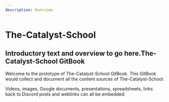 ```yaml
---
description: Overview
---
```


# The-Catalyst-School

## Introductory text and overview to go here.The-Catalyst-School GitBook

Welcome to the prototype of The-Catalyst-School GitBook. This GitBook would collect and document all the content sources of The-Catalyst-School. 

Videos, images, Google documents, presentations, spreadsheets, links back to Discord posts and weblinks can all be embedded. 








